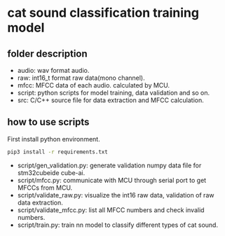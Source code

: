 # cat sound classification training model

## folder description

* audio: wav format audio.
* raw: int16_t format raw data(mono channel).
* mfcc: MFCC data of each audio. calculated by MCU.
* script: python scripts for model training, data validation and so on.
* src: C/C++ source file for data extraction and MFCC calculation.

## how to use scripts

First install python environment.

```bash
pip3 install -r requirements.txt
```
* script/gen_validation.py: generate validation numpy data file for stm32cubeide cube-ai.
* script/mfcc.py: communicate with MCU through serial port to get MFCCs from MCU.
* script/validate_raw.py: visualize the int16 raw data, validation of raw data extraction.
* script/validate_mfcc.py: list all MFCC numbers and check invalid numbers.
* script/train.py: train nn model to classify different types of cat sound.